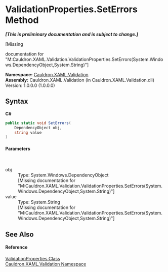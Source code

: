 # ValidationProperties.SetErrors Method 
 _**\[This is preliminary documentation and is subject to change.\]**_

\[Missing <summary> documentation for "M:Cauldron.XAML.Validation.ValidationProperties.SetErrors(System.Windows.DependencyObject,System.String)"\]

**Namespace:**&nbsp;<a href="N_Cauldron_XAML_Validation">Cauldron.XAML.Validation</a><br />**Assembly:**&nbsp;Cauldron.XAML.Validation (in Cauldron.XAML.Validation.dll) Version: 1.0.0.0 (1.0.0.0)

## Syntax

**C#**<br />
``` C#
public static void SetErrors(
	DependencyObject obj,
	string value
)
```


#### Parameters
&nbsp;<dl><dt>obj</dt><dd>Type: System.Windows.DependencyObject<br />\[Missing <param name="obj"/> documentation for "M:Cauldron.XAML.Validation.ValidationProperties.SetErrors(System.Windows.DependencyObject,System.String)"\]</dd><dt>value</dt><dd>Type: System.String<br />\[Missing <param name="value"/> documentation for "M:Cauldron.XAML.Validation.ValidationProperties.SetErrors(System.Windows.DependencyObject,System.String)"\]</dd></dl>

## See Also


#### Reference
<a href="T_Cauldron_XAML_Validation_ValidationProperties">ValidationProperties Class</a><br /><a href="N_Cauldron_XAML_Validation">Cauldron.XAML.Validation Namespace</a><br />